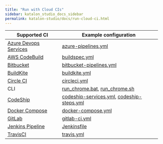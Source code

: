 ```yaml
---
title: "Run with Cloud CIs" 
sidebar: katalon_studio_docs_sidebar
permalink: katalon-studio/docs/run-cloud-ci.html
---
```


| Supported CI                                                                | Example configuration                                                                                               |
|-----------------------------------------------------------------------------|---------------------------------------------------------------------------------------------------------------------|
| [Azure Devops Services](https://azure.microsoft.com/en-in/services/devops/) | [azure-pipelines.yml](https://github.com/katalon-studio-samples/ci-samples/blob/master/azure-pipelines.yml)          |
| [AWS CodeBuild](https://aws.amazon.com/codebuild/)                          | [buildspec.yml](https://github.com/katalon-studio-samples/ci-samples/blob/master/buildspec.yml)                     |
| [Bitbucket](https://bitbucket.org/product)                                  | [bitbucket-pipelines.yml](https://github.com/katalon-studio-samples/ci-samples/blob/master/bitbucket-pipelines.yml) |
| [BuildKite](https://buildkite.com/)                                         | [buildkite.yml](https://github.com/katalon-studio-samples/ci-samples/blob/master/.buildkite/pipeline.yml)           |
| [Circle CI](https://circleci.com/)                                          | [circleci.yml](https://github.com/katalon-studio-samples/ci-samples/blob/master/.circleci/config.yml)               |
| CLI                                                                         | [run_chrome.bat](https://github.com/katalon-studio-samples/ci-samples/blob/master/run_chrome.bat), [run_chrome.sh](https://github.com/katalon-studio-samples/ci-samples/blob/master/run_chrome.sh) |
| [CodeShip](https://codeship.com/)                                           | [codeship-services.yml](https://github.com/katalon-studio-samples/ci-samples/blob/master/codeship-services.yml), [codeship-steps.yml](https://github.com/katalon-studio-samples/ci-samples/blob/master/codeship-steps.yml) |
| [Docker Compose](https://https://docs.docker.com/compose/)                  | [docker-compose.yml](https://github.com/katalon-studio-samples/ci-samples/blob/master/docker-compose.yml)           |
| [GitLab](https://about.gitlab.com/)                                         | [gitlab-ci.yml](https://github.com/katalon-studio-samples/ci-samples/blob/master/.gitlab-ci.yml)                     |
| [Jenkins Pipeline](https://jenkins.io/)                                     | [Jenkinsfile](https://github.com/katalon-studio-samples/ci-samples/blob/master/Jenkinsfile)                         |
| [TravisCI](https://travis-ci.org/)                                          | [travis.yml](https://github.com/katalon-studio-samples/ci-samples/blob/master/.travis.yml)                          |
